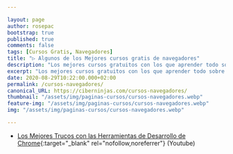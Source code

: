 ```yaml
---

layout: page
author: rosepac
bootstrap: true
published: true
comments: false
tags: [Cursos Gratis, Navegadores]
title: "▷ Algunos de los Mejores cursos gratis de navegadores"
description: "Los mejores cursos gratuitos con los que aprender todo sobre los navegadores, desde cero hasta nivel experto"
excerpt: "Los mejores cursos gratuitos con los que aprender todo sobre los navegadores, desde cero hasta nivel experto"
date: 2020-08-29T10:22:00.000+02:00
permalink: /cursos-navegadores/
canonical_URL: https://ciberninjas.com/cursos-navegadores/
thumbnail: "/assets/img/paginas-cursos/cursos-navegadores.webp"
feature-img: "/assets/img/paginas-cursos/cursos-navegadores.webp"
img: "/assets/img/paginas-cursos/cursos-navegadores.webp"

---
```


* [Los Mejores Trucos con las Herramientas de Desarrollo de Chrome](/trucos-herramientas-desarrollo-de-chrome/){:target="_blank" rel="nofollow,noreferrer"} (Youtube)
